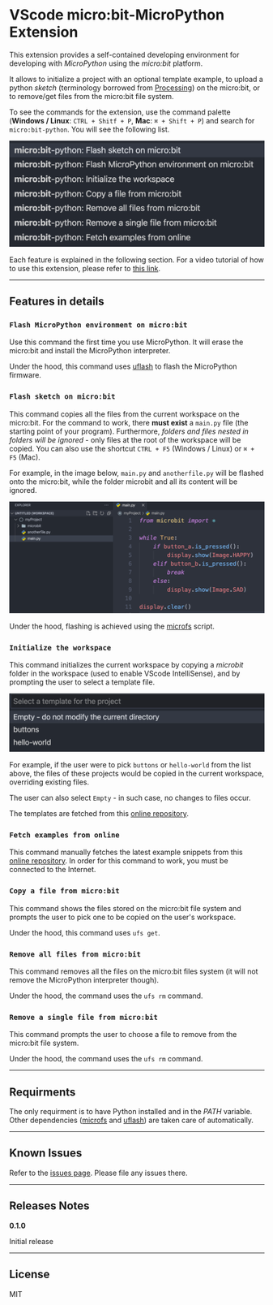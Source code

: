 # VScode micro:bit-MicroPython Extension

This extension provides a self-contained developing environment for developing with _MicroPython_ using the _micro:bit_ platform.

It allows to initialize a project with an optional template example, to upload a python _sketch_ (terminology borrowed from [Processing](<https://en.wikipedia.org/wiki/Processing_(programming_language)>)) on the micro:bit, or to remove/get files from the micro:bit file system.

To see the commands for the extension, use the command palette (**Windows / Linux**: `CTRL + Shitf + P`, **Mac**: `⌘ + Shift + P`) and search for `micro:bit-python`. You will see the following list.

![Commands](images/commands.png)

Each feature is explained in the following section. For a video tutorial of how to use this extension, please refer to [this link](link).

---

## Features in details

### `Flash MicroPython environment on micro:bit`

Use this command the first time you use MicroPython. It will erase the micro:bit and install the MicroPython interpreter.

Under the hood, this command uses [uflash](https://github.com/ntoll/uflash) to flash the MicroPython firmware.

### `Flash sketch on micro:bit`

This command copies all the files from the current workspace on the micro:bit. For the command to work, there **must exist** a `main.py` file (the starting point of your program). Furthermore, _folders and files nested in folders will be ignored_ - only files at the root of the workspace will be copied. You can also use the shortcut `CTRL + F5` (Windows / Linux) or `⌘ + F5` (Mac).

For example, in the image below, `main.py` and `anotherfile.py` will be flashed onto the micro:bit, while the folder microbit and all its content will be ignored.

![Flash](images/flash.png)

Under the hood, flashing is achieved using the [microfs](https://github.com/ntoll/microfs) script.

### `Initialize the workspace`

This command initializes the current workspace by copying a _microbit_ folder in the workspace (used to enable VScode IntelliSense), and by prompting the user to select a template file.

![Initialization](images/initialization.png)

For example, if the user were to pick `buttons` or `hello-world` from the list above, the files of these projects would be copied in the current workspace, overriding existing files.

The user can also select `Empty` - in such case, no changes to files occur.

The templates are fetched from this [online repository](https://github.com/makinteract/micropython-examples).

### `Fetch examples from online`

This command manually fetches the latest example snippets from this [online repository](https://github.com/makinteract/micropython-examples). In order for this command to work, you must be connected to the Internet.

### `Copy a file from micro:bit`

This command shows the files stored on the micro:bit file system and prompts the user to pick one to be copied on the user's workspace.

Under the hood, this command uses `ufs get`.

### `Remove all files from micro:bit`

This command removes all the files on the micro:bit files system (it will not remove the MicroPython interpreter though).

Under the hood, the command uses the `ufs rm` command.

### `Remove a single file from micro:bit`

This command prompts the user to choose a file to remove from the micro:bit file system.

Under the hood, the command uses the `ufs rm` command.

---

## Requirments

The only requirment is to have Python installed and in the _PATH_ variable. Other dependencies ([microfs](https://github.com/ntoll/microfs) and [uflash](https://github.com/ntoll/uflash)) are taken care of automatically.

---

## Known Issues

Refer to the [issues page](https://github.com/makinteract/vscode-microbit-micropython/issues). Please file any issues there.

---

## Releases Notes

**0.1.0**

Initial release

---

## License

MIT
